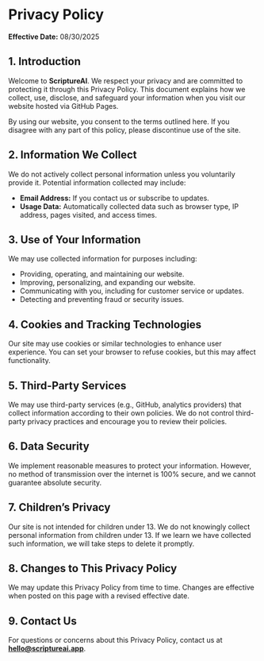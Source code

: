 # Privacy Policy

**Effective Date:** 08/30/2025

## 1. Introduction
Welcome to **ScriptureAI**. We respect your privacy and are committed to protecting it through this Privacy Policy. This document explains how we collect, use, disclose, and safeguard your information when you visit our website hosted via GitHub Pages.

By using our website, you consent to the terms outlined here. If you disagree with any part of this policy, please discontinue use of the site.

## 2. Information We Collect
We do not actively collect personal information unless you voluntarily provide it. Potential information collected may include:

- **Email Address:** If you contact us or subscribe to updates.
- **Usage Data:** Automatically collected data such as browser type, IP address, pages visited, and access times.

## 3. Use of Your Information
We may use collected information for purposes including:

- Providing, operating, and maintaining our website.
- Improving, personalizing, and expanding our website.
- Communicating with you, including for customer service or updates.
- Detecting and preventing fraud or security issues.

## 4. Cookies and Tracking Technologies
Our site may use cookies or similar technologies to enhance user experience. You can set your browser to refuse cookies, but this may affect functionality.

## 5. Third-Party Services
We may use third-party services (e.g., GitHub, analytics providers) that collect information according to their own policies. We do not control third-party privacy practices and encourage you to review their policies.

## 6. Data Security
We implement reasonable measures to protect your information. However, no method of transmission over the internet is 100% secure, and we cannot guarantee absolute security.

## 7. Children’s Privacy
Our site is not intended for children under 13. We do not knowingly collect personal information from children under 13. If we learn we have collected such information, we will take steps to delete it promptly.

## 8. Changes to This Privacy Policy
We may update this Privacy Policy from time to time. Changes are effective when posted on this page with a revised effective date.

## 9. Contact Us
For questions or concerns about this Privacy Policy, contact us at **hello@scriptureai.app**.
